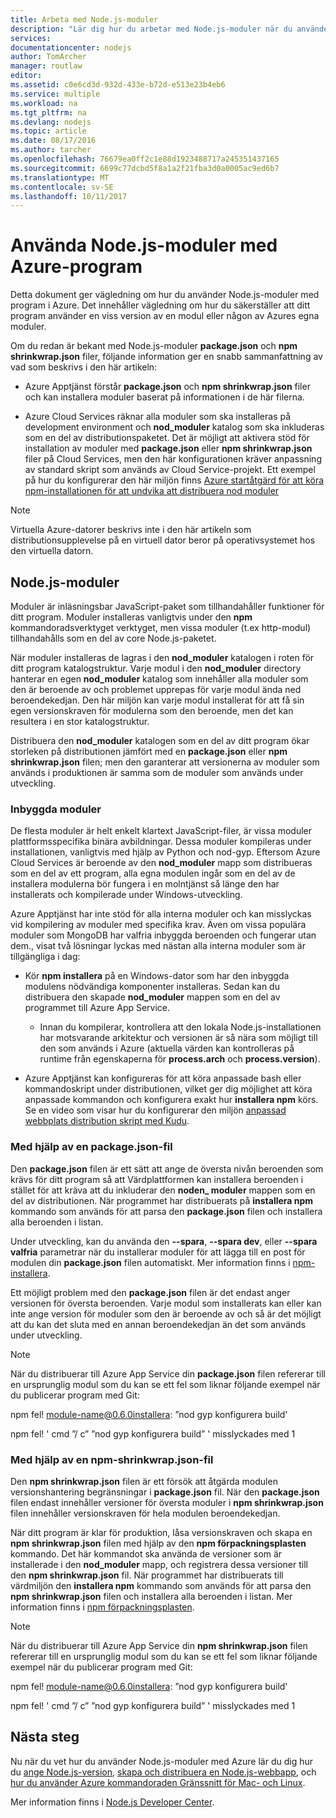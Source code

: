```yaml
---
title: Arbeta med Node.js-moduler
description: "Lär dig hur du arbetar med Node.js-moduler när du använder Azure App Service eller molntjänster."
services: 
documentationcenter: nodejs
author: TomArcher
manager: routlaw
editor: 
ms.assetid: c0e6cd3d-932d-433e-b72d-e513e23b4eb6
ms.service: multiple
ms.workload: na
ms.tgt_pltfrm: na
ms.devlang: nodejs
ms.topic: article
ms.date: 08/17/2016
ms.author: tarcher
ms.openlocfilehash: 76679ea0ff2c1e88d1923488717a245351437165
ms.sourcegitcommit: 6699c77dcbd5f8a1a2f21fba3d0a0005ac9ed6b7
ms.translationtype: MT
ms.contentlocale: sv-SE
ms.lasthandoff: 10/11/2017
---
```

# <a name="using-nodejs-modules-with-azure-applications"></a>Använda Node.js-moduler med Azure-program
Detta dokument ger vägledning om hur du använder Node.js-moduler med program i Azure. Det innehåller vägledning om hur du säkerställer att ditt program använder en viss version av en modul eller någon av Azures egna moduler.

Om du redan är bekant med Node.js-moduler **package.json** och **npm shrinkwrap.json** filer, följande information ger en snabb sammanfattning av vad som beskrivs i den här artikeln:

* Azure Apptjänst förstår **package.json** och **npm shrinkwrap.json** filer och kan installera moduler baserat på informationen i de här filerna.

* Azure Cloud Services räknar alla moduler som ska installeras på development environment och **nod\_moduler** katalog som ska inkluderas som en del av distributionspaketet. Det är möjligt att aktivera stöd för installation av moduler med **package.json** eller **npm shrinkwrap.json** filer på Cloud Services, men den här konfigurationen kräver anpassning av standard skript som används av Cloud Service-projekt. Ett exempel på hur du konfigurerar den här miljön finns [Azure startåtgärd för att köra npm-installationen för att undvika att distribuera nod moduler](https://github.com/woloski/nodeonazure-blog/blob/master/articles/startup-task-to-run-npm-in-azure.markdown)

> [!NOTE]
> Virtuella Azure-datorer beskrivs inte i den här artikeln som distributionsupplevelse på en virtuell dator beror på operativsystemet hos den virtuella datorn.
> 
> 

## <a name="nodejs-modules"></a>Node.js-moduler
Moduler är inläsningsbar JavaScript-paket som tillhandahåller funktioner för ditt program. Moduler installeras vanligtvis under den **npm** kommandoradsverktyget verktyget, men vissa moduler (t.ex http-modul) tillhandahålls som en del av core Node.js-paketet.

När moduler installeras de lagras i den **nod\_moduler** katalogen i roten för ditt program katalogstruktur. Varje modul i den **nod\_moduler** directory hanterar en egen **nod\_moduler** katalog som innehåller alla moduler som den är beroende av och problemet upprepas för varje modul ända ned beroendekedjan. Den här miljön kan varje modul installerat för att få sin egen versionskraven för modulerna som den beroende, men det kan resultera i en stor katalogstruktur.

Distribuera den **nod\_moduler** katalogen som en del av ditt program ökar storleken på distributionen jämfört med en **package.json** eller  **npm shrinkwrap.json** filen; men den garanterar att versionerna av moduler som används i produktionen är samma som de moduler som används under utveckling.

### <a name="native-modules"></a>Inbyggda moduler
De flesta moduler är helt enkelt klartext JavaScript-filer, är vissa moduler plattformsspecifika binära avbildningar. Dessa moduler kompileras under installationen, vanligtvis med hjälp av Python och nod-gyp. Eftersom Azure Cloud Services är beroende av den **nod\_moduler** mapp som distribueras som en del av ett program, alla egna modulen ingår som en del av de installera modulerna bör fungera i en molntjänst så länge den har installerats och kompilerade under Windows-utveckling.

Azure Apptjänst har inte stöd för alla interna moduler och kan misslyckas vid kompilering av moduler med specifika krav. Även om vissa populära moduler som MongoDB har valfria inbyggda beroenden och fungerar utan dem., visat två lösningar lyckas med nästan alla interna moduler som är tillgängliga i dag:

* Kör **npm installera** på en Windows-dator som har den inbyggda modulens nödvändiga komponenter installeras. Sedan kan du distribuera den skapade **nod\_moduler** mappen som en del av programmet till Azure App Service.

  * Innan du kompilerar, kontrollera att den lokala Node.js-installationen har motsvarande arkitektur och versionen är så nära som möjligt till den som används i Azure (aktuella värden kan kontrolleras på runtime från egenskaperna för **process.arch** och **process.version**).

* Azure Apptjänst kan konfigureras för att köra anpassade bash eller kommandoskript under distributionen, vilket ger dig möjlighet att köra anpassade kommandon och konfigurera exakt hur **installera npm** körs. Se en video som visar hur du konfigurerar den miljön [anpassad webbplats distribution skript med Kudu].

### <a name="using-a-packagejson-file"></a>Med hjälp av en package.json-fil

Den **package.json** filen är ett sätt att ange de översta nivån beroenden som krävs för ditt program så att Värdplattformen kan installera beroenden i stället för att kräva att du inkluderar den **noden\_ moduler** mappen som en del av distributionen. När programmet har distribuerats på **installera npm** kommando som används för att parsa den **package.json** filen och installera alla beroenden i listan.

Under utveckling, kan du använda den **--spara**, **--spara dev**, eller **--spara valfria** parametrar när du installerar moduler för att lägga till en post för modulen din **package.json** filen automatiskt. Mer information finns i [npm-installera](https://docs.npmjs.com/cli/install).

Ett möjligt problem med den **package.json** filen är det endast anger versionen för översta beroenden. Varje modul som installerats kan eller kan inte ange version för moduler som den är beroende av och så är det möjligt att du kan det sluta med en annan beroendekedjan än det som används under utveckling.

> [!NOTE]
> När du distribuerar till Azure App Service din <b>package.json</b> filen refererar till en ursprunglig modul som du kan se ett fel som liknar följande exempel när du publicerar program med Git:
> 
> npm fel! module-name@0.6.0installera: ”nod gyp konfigurera build'
> 
> npm fel! ' cmd ”/ c” ”nod gyp konfigurera build” ' misslyckades med 1
> 
> 

### <a name="using-a-npm-shrinkwrapjson-file"></a>Med hjälp av en npm-shrinkwrap.json-fil
Den **npm shrinkwrap.json** filen är ett försök att åtgärda modulen versionshantering begränsningar i **package.json** fil. När den **package.json** filen endast innehåller versioner för översta moduler i **npm shrinkwrap.json** filen innehåller versionskraven för hela modulen beroendekedjan.

När ditt program är klar för produktion, låsa versionskraven och skapa en **npm shrinkwrap.json** filen med hjälp av den **npm förpackningsplasten** kommando. Det här kommandot ska använda de versioner som är installerade i den **nod\_moduler** mapp, och registrera dessa versioner till den **npm shrinkwrap.json** fil. När programmet har distribuerats till värdmiljön den **installera npm** kommando som används för att parsa den **npm shrinkwrap.json** filen och installera alla beroenden i listan. Mer information finns i [npm förpackningsplasten](https://docs.npmjs.com/cli/shrinkwrap).

> [!NOTE]
> När du distribuerar till Azure App Service din <b>npm shrinkwrap.json</b> filen refererar till en ursprunglig modul som du kan se ett fel som liknar följande exempel när du publicerar program med Git:
> 
> npm fel! module-name@0.6.0installera: ”nod gyp konfigurera build'
> 
> npm fel! ' cmd ”/ c” ”nod gyp konfigurera build” ' misslyckades med 1
> 
> 

## <a name="next-steps"></a>Nästa steg
Nu när du vet hur du använder Node.js-moduler med Azure lär du dig hur du [ange Node.js-version], [skapa och distribuera en Node.js-webbapp](app-service/app-service-web-get-started-nodejs.md), och [hur du använder Azure kommandoraden Gränssnitt för Mac- och Linux].

Mer information finns i [Node.js Developer Center](/nodejs/azure/).

[ange Node.js-version]: nodejs-specify-node-version-azure-apps.md
[hur du använder Azure kommandoraden Gränssnitt för Mac- och Linux]:cli-install-nodejs.md
[anpassad webbplats distribution skript med Kudu]: https://channel9.msdn.com/Shows/Azure-Friday/Custom-Web-Site-Deployment-Scripts-with-Kudu-with-David-Ebbo

